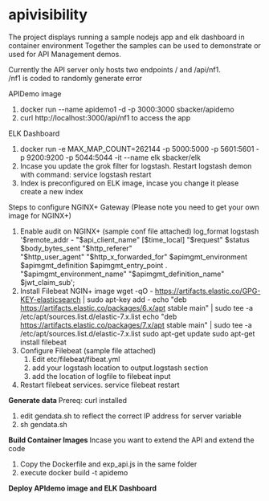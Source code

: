 # apivisibility
The project displays running a sample nodejs app and elk dashboard in container environment 
Together the samples can be used to demonstrate or used for API Management demos. 

Currently the API server only hosts two endpoints 
/ and /api/nf1.  
/nf1 is coded to randomly generate error

APIDemo image
1) docker run  --name apidemo1 -d -p 3000:3000 sbacker/apidemo
2) curl http://localhost:3000/api/nf1  to access the app 

ELK Dashboard 
1) docker run -e MAX_MAP_COUNT=262144 -p 5000:5000 -p 5601:5601 -p 9200:9200 -p 5044:5044 -it --name elk sbacker/elk
2) Incase you update the grok filter for logstash. Restart logstash demon  with command: service logstash restart 
3) Index is preconfigured on ELK image, incase you change it please create a new index


Steps to configure NGINX+ Gateway (Please note you need to get your own image for NGINX+)

1) Enable audit on NGINX+ (sample conf file attached) 
  log_format logstash '$remote_addr - "$api_client_name" [$time_local] "$request" $status $body_bytes_sent "$http_referer"  
  "$http_user_agent" "$http_x_forwarded_for" $apimgmt_environment $apimgmt_definition $apimgmt_entry_point .    
  "$apimgmt_environment_name" "$apimgmt_definition_name" $jwt_claim_sub';
2) Install Filebeat NGIN+ image 
   wget -qO - https://artifacts.elastic.co/GPG-KEY-elasticsearch | sudo apt-key add -
   echo "deb https://artifacts.elastic.co/packages/6.x/apt stable main" | sudo tee -a /etc/apt/sources.list.d/elastic-7.x.list
   echo "deb https://artifacts.elastic.co/packages/7.x/apt stable main" | sudo tee -a /etc/apt/sources.list.d/elastic-7.x.list
   sudo apt-get update
   sudo apt-get install filebeat
3) Configure Filebeat (sample file attached) 
   1. Edit etc/filebeat/fibeat.yml
   2. add your logstash location  to output.logstash section 
   3. add the location of logfile to filebeat input 
4) Restart filebeat services. service filebeat restart


<b> Generate data </b>
Prereq: curl installed 
1) edit gendata.sh to reflect the correct IP address for server variable
2) sh gendata.sh 


<b>Build Container Images </b> 
Incase you want to extend the API and extend the code 
1) Copy the Dockerfile and exp_api.js in the same folder 
2) execute  docker build -t apidemo


<b> Deploy APIdemo image and ELK Dashboard </b>


